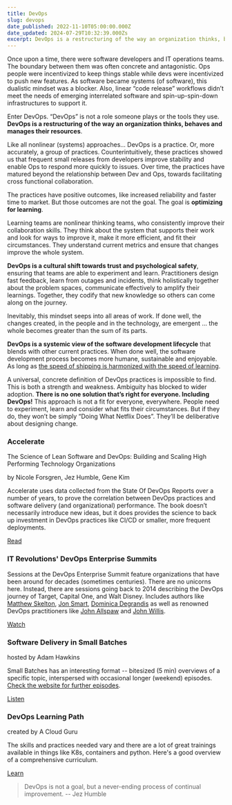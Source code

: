 ```yaml
---
title: DevOps
slug: devops
date_published: 2022-11-10T05:00:00.000Z
date_updated: 2024-07-29T10:32:39.000Zs
excerpt: DevOps is a restructuring of the way an organization thinks, behaves and cross-functionally delivers software.
---
```


Once upon a time, there were software developers and IT operations teams. The boundary between them was often concrete and antagonistic. Ops people were incentivized to keep things stable while devs were incentivized to push new features. As software became systems (of software), this dualistic mindset was a blocker. Also, linear “code release” workflows didn’t meet the needs of emerging interrelated software and spin-up-spin-down infrastructures to support it.

Enter DevOps. “DevOps” is not a role someone plays or the tools they use. **DevOps is a restructuring of the way an organization thinks, behaves and manages their resources**.

Like all nonlinear (systems) approaches… DevOps is a practice. Or, more accurately, a group of practices. Counterintuitively, these practices showed us that frequent small releases from developers improve stability and enable Ops to respond more quickly to issues. Over time, the practices have matured beyond the relationship between Dev and Ops, towards facilitating cross functional collaboration.

The practices have positive outcomes, like increased reliability and faster time to market. But those outcomes are not the goal. The goal is **optimizing for learning**.

Learning teams are nonlinear thinking teams, who consistently improve their collaboration skills. They think about the system that supports their work and look for ways to improve it, make it more efficient, and fit their circumstances. They understand current metrics and ensure that changes improve the whole system.

**DevOps is a cultural shift towards trust and psychological safety**, ensuring that teams are able to experiment and learn. Practitioners design fast feedback, learn from outages and incidents, think holistically together about the problem spaces, communicate effectively to amplify their learnings. Together, they codify that new knowledge so others can come along on the journey.

Inevitably, this mindset seeps into all areas of work. If done well, the changes created, in the people and in the technology, are emergent … the whole becomes greater than the sum of its parts.

**DevOps is a systemic view of the software development lifecycle** that blends with other current practices. When done well, the software development process becomes more humane, sustainable and enjoyable. As long as [the speed of shipping is harmonized with the speed of learning](https://twitter.com/johncutlefish/status/1409371283247157251?s=61&amp;t=hUoKh8wyGuNcJV7BOHsSDQ%20).

A universal, concrete definition of DevOps practices is impossible to find. This is both a strength and weakness. Ambiguity has blocked to wider adoption. **There is no one solution that’s right for everyone. Including DevOps!** This approach is not a fit for everyone, everywhere. People need to experiment, learn and consider what fits their circumstances. But if they do, they won’t be simply “Doing What Netflix Does”. They’ll be deliberative about designing change.

### Accelerate

The Science of Lean Software and DevOps: Building and Scaling High Performing Technology Organizations

by Nicole Forsgren, Jez Humble, Gene Kim

Accelerate uses data collected from the State Of DevOps Reports over a number of years, to prove the correlation between DevOps practices and software delivery (and organizational) performance. The book doesn’t necessarily introduce new ideas, but it does provides the science to back up investment in DevOps practices like CI/CD or smaller, more frequent deployments.

[Read](https://bookshop.org/a/86792/9781942788331)

### IT Revolutions' DevOps Enterprise Summits

Sessions at the DevOps Enterprise Summit feature organizations that have been around for decades (sometimes centuries). There are no unicorns here. Instead, there are sessions going back to 2014 describing the DevOps journey of Target, Capital One, and Walt Disney. Includes authors like [Matthew Skelton](https://twitter.com/matthewpskelton), [Jon Smart](https://twitter.com/jonsmart), [Dominica Degrandis](https://twitter.com/dominicad) as well as renowned DevOps practitioners like [John Allspaw](https://twitter.com/allspaw) and [John Willis](https://twitter.com/botchagalupe).

[Watch](https://videos.itrevolution.com/)

### Software Delivery in Small Batches

hosted by Adam Hawkins

Small Batches has an interesting format -- bitesized (5 min) overviews of a specific topic, interspersed with occasional longer (weekend) episodes. [Check the website for further episodes](https://smallbatches.fm/).

[Listen](https://smallbatches.fm/75)

### DevOps Learning Path

created by A Cloud Guru

The skills and practices needed vary and there are a lot of great trainings available in things like K8s, containers and python. Here's a good overview of a comprehensive curriculum.

[Learn](https://acloudguru.com/learning-paths/devops)

> DevOps is not a goal, but a never-ending process of continual improvement.
> -- Jez Humble
